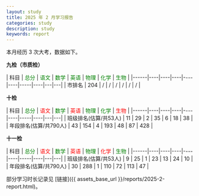 ```yaml
---
layout: study
title: 2025 年 2 月学习报告
categories: study
description: study
keywords: report
---
```


本月经历 3 次大考，数据如下。

**九检（市质检）**

| 科目   | <font color=green> 总分</font> | <font color=green>语文</font> | <font color=green>数学</font> | <font color=green>英语</font> | <font color=green>物理</font> |  <font color=green>化学</font> | <font color=green>生物</font> |
|------|----|----|----|----|----|-----|----|---|---|
| 市排名 | 204 | / | / | / | / | / | / |

**十检**

| 科目   | <font color=green> 总分</font> | <font color=red>语文</font> | <font color=green>数学</font> | <font color=red>英语</font> | <font color=green>物理</font> |  <font color=green>化学</font> | <font color=red>生物</font> |
|------|----|----|----|----|----|-----|----|---|---|
| 班级排名(估算/共53人) | 11 | 29 | 2  | 35  | 6 | 18  | 38 |
| 年段排名(估算/共790人) | 43 | 154 | 4 | 193 | 48  | 87 | 428 |

**十一检**

| 科目   | <font color=green> 总分</font> | <font color=red>语文</font> | <font color=green>数学</font> | <font color=red>英语</font> | <font color=green>物理</font> |  <font color=red>化学</font> | <font color=green>生物</font> |
|------|----|----|----|----|----|-----|----|---|---|
| 班级排名(估算/共53人) | 9 | 25 | 1  | 23  | 13 | 24  | 10 |
| 年段排名(估算/共790人) | 30 | 288 | 1 | 110 | 72  | 113 | 47 |

部分学习时长记录见 [链接]({{ assets_base_url }}/reports/2025-2-report.html)。